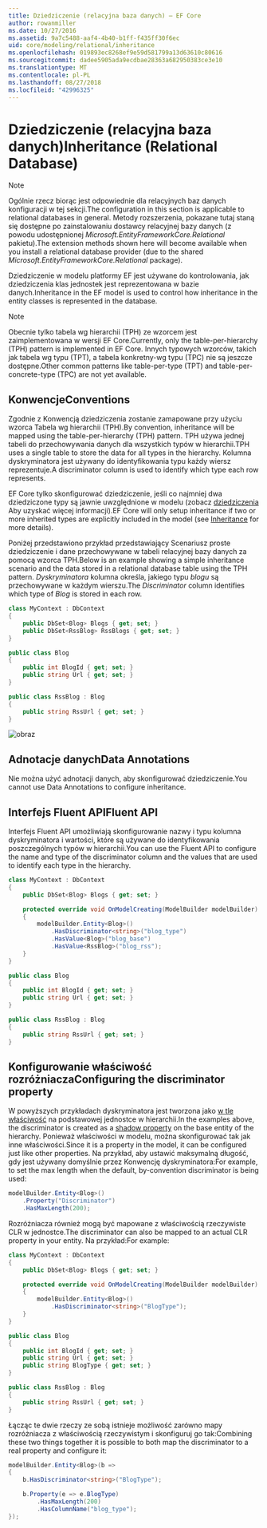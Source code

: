 ```yaml
---
title: Dziedziczenie (relacyjna baza danych) — EF Core
author: rowanmiller
ms.date: 10/27/2016
ms.assetid: 9a7c5488-aaf4-4b40-b1ff-f435ff30f6ec
uid: core/modeling/relational/inheritance
ms.openlocfilehash: 019893ec8268ef9e59d581799a13d63610c80616
ms.sourcegitcommit: dadee5905ada9ecdbae28363a682950383ce3e10
ms.translationtype: MT
ms.contentlocale: pl-PL
ms.lasthandoff: 08/27/2018
ms.locfileid: "42996325"
---
```

# <a name="inheritance-relational-database"></a><span data-ttu-id="80704-102">Dziedziczenie (relacyjna baza danych)</span><span class="sxs-lookup"><span data-stu-id="80704-102">Inheritance (Relational Database)</span></span>

> [!NOTE]  
> <span data-ttu-id="80704-103">Ogólnie rzecz biorąc jest odpowiednie dla relacyjnych baz danych konfiguracji w tej sekcji.</span><span class="sxs-lookup"><span data-stu-id="80704-103">The configuration in this section is applicable to relational databases in general.</span></span> <span data-ttu-id="80704-104">Metody rozszerzenia, pokazane tutaj staną się dostępne po zainstalowaniu dostawcy relacyjnej bazy danych (z powodu udostępnionej *Microsoft.EntityFrameworkCore.Relational* pakietu).</span><span class="sxs-lookup"><span data-stu-id="80704-104">The extension methods shown here will become available when you install a relational database provider (due to the shared *Microsoft.EntityFrameworkCore.Relational* package).</span></span>

<span data-ttu-id="80704-105">Dziedziczenie w modelu platformy EF jest używane do kontrolowania, jak dziedziczenia klas jednostek jest reprezentowana w bazie danych.</span><span class="sxs-lookup"><span data-stu-id="80704-105">Inheritance in the EF model is used to control how inheritance in the entity classes is represented in the database.</span></span>

> [!NOTE]  
> <span data-ttu-id="80704-106">Obecnie tylko tabela wg hierarchii (TPH) ze wzorcem jest zaimplementowana w wersji EF Core.</span><span class="sxs-lookup"><span data-stu-id="80704-106">Currently, only the table-per-hierarchy (TPH) pattern is implemented in EF Core.</span></span> <span data-ttu-id="80704-107">Innych typowych wzorców, takich jak tabela wg typu (TPT), a tabela konkretny-wg typu (TPC) nie są jeszcze dostępne.</span><span class="sxs-lookup"><span data-stu-id="80704-107">Other common patterns like table-per-type (TPT) and table-per-concrete-type (TPC) are not yet available.</span></span>

## <a name="conventions"></a><span data-ttu-id="80704-108">Konwencje</span><span class="sxs-lookup"><span data-stu-id="80704-108">Conventions</span></span>

<span data-ttu-id="80704-109">Zgodnie z Konwencją dziedziczenia zostanie zamapowane przy użyciu wzorca Tabela wg hierarchii (TPH).</span><span class="sxs-lookup"><span data-stu-id="80704-109">By convention, inheritance will be mapped using the table-per-hierarchy (TPH) pattern.</span></span> <span data-ttu-id="80704-110">TPH używa jednej tabeli do przechowywania danych dla wszystkich typów w hierarchii.</span><span class="sxs-lookup"><span data-stu-id="80704-110">TPH uses a single table to store the data for all types in the hierarchy.</span></span> <span data-ttu-id="80704-111">Kolumna dyskryminatora jest używany do identyfikowania typu każdy wiersz reprezentuje.</span><span class="sxs-lookup"><span data-stu-id="80704-111">A discriminator column is used to identify which type each row represents.</span></span>

<span data-ttu-id="80704-112">EF Core tylko skonfigurować dziedziczenie, jeśli co najmniej dwa dziedziczone typy są jawnie uwzględnione w modelu (zobacz [dziedziczenia](../inheritance.md) Aby uzyskać więcej informacji).</span><span class="sxs-lookup"><span data-stu-id="80704-112">EF Core will only setup inheritance if two or more inherited types are explicitly included in the model (see [Inheritance](../inheritance.md) for more details).</span></span>

<span data-ttu-id="80704-113">Poniżej przedstawiono przykład przedstawiający Scenariusz proste dziedziczenie i dane przechowywane w tabeli relacyjnej bazy danych za pomocą wzorca TPH.</span><span class="sxs-lookup"><span data-stu-id="80704-113">Below is an example showing a simple inheritance scenario and the data stored in a relational database table using the TPH pattern.</span></span> <span data-ttu-id="80704-114">*Dyskryminatora* kolumna określa, jakiego typu *blogu* są przechowywane w każdym wierszu.</span><span class="sxs-lookup"><span data-stu-id="80704-114">The *Discriminator* column identifies which type of *Blog* is stored in each row.</span></span>

<!-- [!code-csharp[Main](samples/core/relational/Modeling/Conventions/Samples/InheritanceDbSets.cs)] -->
``` csharp
class MyContext : DbContext
{
    public DbSet<Blog> Blogs { get; set; }
    public DbSet<RssBlog> RssBlogs { get; set; }
}

public class Blog
{
    public int BlogId { get; set; }
    public string Url { get; set; }
}

public class RssBlog : Blog
{
    public string RssUrl { get; set; }
}
```

![obraz](_static/inheritance-tph-data.png)

## <a name="data-annotations"></a><span data-ttu-id="80704-116">Adnotacje danych</span><span class="sxs-lookup"><span data-stu-id="80704-116">Data Annotations</span></span>

<span data-ttu-id="80704-117">Nie można użyć adnotacji danych, aby skonfigurować dziedziczenie.</span><span class="sxs-lookup"><span data-stu-id="80704-117">You cannot use Data Annotations to configure inheritance.</span></span>

## <a name="fluent-api"></a><span data-ttu-id="80704-118">Interfejs Fluent API</span><span class="sxs-lookup"><span data-stu-id="80704-118">Fluent API</span></span>

<span data-ttu-id="80704-119">Interfejs Fluent API umożliwiają skonfigurowanie nazwy i typu kolumna dyskryminatora i wartości, które są używane do identyfikowania poszczególnych typów w hierarchii.</span><span class="sxs-lookup"><span data-stu-id="80704-119">You can use the Fluent API to configure the name and type of the discriminator column and the values that are used to identify each type in the hierarchy.</span></span>

<!-- [!code-csharp[Main](samples/core/relational/Modeling/FluentAPI/Samples/InheritanceTPHDiscriminator.cs?highlight=7,8,9,10)] -->
``` csharp
class MyContext : DbContext
{
    public DbSet<Blog> Blogs { get; set; }

    protected override void OnModelCreating(ModelBuilder modelBuilder)
    {
        modelBuilder.Entity<Blog>()
            .HasDiscriminator<string>("blog_type")
            .HasValue<Blog>("blog_base")
            .HasValue<RssBlog>("blog_rss");
    }
}

public class Blog
{
    public int BlogId { get; set; }
    public string Url { get; set; }
}

public class RssBlog : Blog
{
    public string RssUrl { get; set; }
}
```

## <a name="configuring-the-discriminator-property"></a><span data-ttu-id="80704-120">Konfigurowanie właściwość rozróżniacza</span><span class="sxs-lookup"><span data-stu-id="80704-120">Configuring the discriminator property</span></span>

<span data-ttu-id="80704-121">W powyższych przykładach dyskryminatora jest tworzona jako [w tle właściwość](xref:core/modeling/shadow-properties) na podstawowej jednostce w hierarchii.</span><span class="sxs-lookup"><span data-stu-id="80704-121">In the examples above, the discriminator is created as a [shadow property](xref:core/modeling/shadow-properties) on the base entity of the hierarchy.</span></span> <span data-ttu-id="80704-122">Ponieważ właściwości w modelu, można skonfigurować tak jak inne właściwości.</span><span class="sxs-lookup"><span data-stu-id="80704-122">Since it is a property in the model, it can be configured just like other properties.</span></span> <span data-ttu-id="80704-123">Na przykład, aby ustawić maksymalną długość, gdy jest używany domyślnie przez Konwencję dyskryminatora:</span><span class="sxs-lookup"><span data-stu-id="80704-123">For example, to set the max length when the default, by-convention discriminator is being used:</span></span>

```C#
modelBuilder.Entity<Blog>()
    .Property("Discriminator")
    .HasMaxLength(200);
```

<span data-ttu-id="80704-124">Rozróżniacza również mogą być mapowane z właściwością rzeczywiste CLR w jednostce.</span><span class="sxs-lookup"><span data-stu-id="80704-124">The discriminator can also be mapped to an actual CLR property in your entity.</span></span> <span data-ttu-id="80704-125">Na przykład:</span><span class="sxs-lookup"><span data-stu-id="80704-125">For example:</span></span>
```C#
class MyContext : DbContext
{
    public DbSet<Blog> Blogs { get; set; }

    protected override void OnModelCreating(ModelBuilder modelBuilder)
    {
        modelBuilder.Entity<Blog>()
            .HasDiscriminator<string>("BlogType");
    }
}

public class Blog
{
    public int BlogId { get; set; }
    public string Url { get; set; }
    public string BlogType { get; set; }
}

public class RssBlog : Blog
{
    public string RssUrl { get; set; }
}
```

<span data-ttu-id="80704-126">Łącząc te dwie rzeczy ze sobą istnieje możliwość zarówno mapy rozróżniacza z właściwością rzeczywistym i skonfiguruj go tak:</span><span class="sxs-lookup"><span data-stu-id="80704-126">Combining these two things together it is possible to both map the discriminator to a real property and configure it:</span></span>
```C#
modelBuilder.Entity<Blog>(b =>
{
    b.HasDiscriminator<string>("BlogType");

    b.Property(e => e.BlogType)
        .HasMaxLength(200)
        .HasColumnName("blog_type");
});
```
